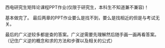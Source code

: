 西电研究生矩阵论课程PPT作业(仅限于研究生，本科生不知道兼不兼容)！

基本做完了。 最后两章的PPT作业要么是找不到，要么是找相近的但是与考试无关。

最后的广义逆较多都是查的答案。广义逆需要先理解然后随手画一画再看答案。（记住广义逆的概念和求的方法和步骤以及相关的公式）

